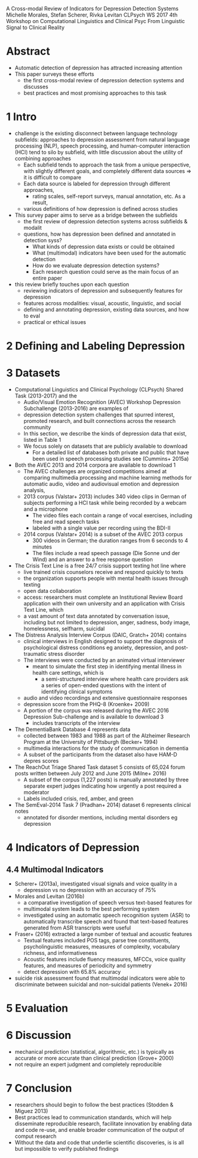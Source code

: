 A Cross-modal Review of Indicators for Depression Detection Systems
Michelle Morales, Stefan Scherer, Rivka Levitan
CLPsych WS 2017 4th Workshop on Computational Linguistics and Clinical Psyc
  From Linguistic Signal to Clinical Reality

# Abstract

* Automatic detection of depression has attracted increasing attention
* This paper surveys these efforts
  * the first cross-modal review of depression detection systems and discusses
  * best practices and most promising approaches to this task

# 1 Intro

* challenge is the existing disconnect between language technology subfields:
  approaches to depression assessment from natural language processing (NLP),
  speech processing, and human-computer interaction (HCI) tend to silo by
  subfield, with little discussion about the utility of combining approaches
  * Each subfield tends to approach the task from a unique perspective, with
    slightly different goals, and completely different data sources
    => it is difficult to compare
  * Each data source is labeled for depression through different approaches,
    * rating scales, self-report surveys, manual annotation, etc. As a result,
  * various definitions of how depression is defined across studies
* This survey paper aims to serve as a bridge between the subfields
  * the first review of depression detection systems across subfields & modalit
  * questions, how has depression been defined and annotated in detection syss?
    * What kinds of depression data exists or could be obtained
    * What (multimodal) indicators have been used for the automatic detection
    * How do we evaluate depression detection systems?
    * Each research question could serve as the main focus of an entire paper
* this review briefly touches upon each question
  * reviewing indicators of depression and subsequently features for depression
  * features across modalities: visual, acoustic, linguistic, and social
  * defining and annotating depression, existing data sources, and how to eval
  * practical or ethical issues

# 2 Defining and Labeling Depression

# 3 Datasets

* Computational Linguistics and Clinical Psychology (CLPsych) Shared Task
  (2013-2017) and the
  * Audio/Visual Emotion Recognition (AVEC) Workshop Depression Subchallenge
    (2013-2016) are examples of
  * depression detection system challenges that spurred interest, promoted
    research, and built connections across the research community
  * In this section, we describe the kinds of depression data that exist,
    listed in Table 1
  * We focus solely on datasets that are publicly available to download
    * For a detailed list of databases both private and public that have been
      used in speech processing studies see (Cummins+ 2015a) 
* Both the AVEC 2013 and 2014 corpora are available to download 1 
  * The AVEC challenges are organized competitions aimed at comparing
    multimedia processing and machine learning methods for automatic audio,
    video and audiovisual emotion and depression analysis,
  * 2013 corpus (Valstar+ 2013) includes 340 video clips in German of
    subjects performing a HCI task while being recorded by a webcam and a
    microphone
    * The video files each contain
      a range of vocal exercises, including free and read speech tasks
    * labeled with a single value per recording using the BDI-II
  * 2014 corpus (Valstar+ 2014) is a subset of the AVEC 2013 corpus
    * 300 videos in German; the duration ranges from 6 seconds to 4 minutes
    * The files include a read speech passage (Die Sonne und der Wind) and an
      answer to a free response question
* The Crisis Text Line is a free 24/7 crisis support texting hot line where
  * live trained crisis counselors receive and respond quickly to texts
  * the organization supports people with mental health issues through texting
  * open data collaboration
  * access: researchers must complete an Institutional Review Board application
    with their own university and an application with Crisis Text Line, which
  * a vast amount of text data annotated by conversation issue, including but
    not limited to
    depression, anger, sadness, body image, homelessness, selfharm, suicidal
* The Distress Analysis Interview Corpus (DAIC, Gratch+ 2014) contains
  * clinical interviews in English designed to support the diagnosis of
    psychological distress conditions
    eg anxiety, depression, and post-traumatic stress disorder
  * The interviews were conducted by an animated virtual interviewer
    * meant to simulate the first step in identifying mental illness in health
      care settings, which is
      * a semi-structured interview where health care providers ask a series of
        open-ended questions with the intent of identifying clinical symptoms
  * audio and video recordings and extensive questionnaire responses
  * depression score from the PHQ-8 (Kroenke+ 2009)
  * A portion of the corpus was released during the AVEC 2016 Depression
    Sub-challenge and is available to download 3
    * includes transcripts of the interview
* The DementiaBank Database 4 represents data
  * collected between 1983 and 1988 as part of the Alzheimer Research Program
    at the University of Pittsburgh (Becker+ 1994)
  * multimedia interactions for the study of communication in dementia
  * A subset of the participants from the dataset also have HAM-D depres scores
* The ReachOut Triage Shared Task dataset 5 consists of
  65,024 forum posts written between July 2012 and June 2015 (Milne+ 2016)
  * A subset of the corpus (1,227 posts) is manually annotated by three
    separate expert judges indicating how urgently a post required a moderator
  * Labels included crisis, red, amber, and green
* The SemEval-2014 Task 7 (Pradhan+ 2014) dataset 6 represents clinical notes
  * annotated for disorder mentions, including mental disorders eg depression

# 4 Indicators of Depression

## 4.4 Multimodal Indicators

* Scherer+ (2013a), investigated visual signals and voice quality in a
  * depression vs no depression with an accuracy of 75%
* Morales and Levitan (2016b)
  * a comparative investigation of speech versus text-based features for
  * multimodal system leads to the best performing system
  * investigated using an automatic speech recognition system (ASR) to
    automatically transcribe speech and found that
    text-based features generated from ASR transcripts were useful
* Fraser+ (2016) extracted a large number of textual and acoustic features
  * Textual features included POS tags, parse tree constituents,
    psycholinguistic measures, measures of complexity, vocabulary richness, and
    informativeness
  * Acoustic features include fluency measures, MFCCs, voice quality features,
    and measures of periodicity and symmetry
  * detect depression with 65.8% accuracy
* suicide risk assessment found that multimodal indicators were able to
  discriminate between suicidal and non-suicidal patients (Venek+ 2016)

# 5 Evaluation

# 6 Discussion

* mechanical prediction (statistical, algorithmic, etc.) is typically as
  accurate or more accurate than clinical prediction (Grove+ 2000)
* not require an expert judgment and completely reproducible

# 7 Conclusion

* researchers should begin to follow the best practices (Stodden & Miguez 2013)
* Best practices lead to communication standards, which will help disseminate
  reproducible research, facilitate innovation by enabling data and code
  re-use, and enable broader communication of the output of comput research
* Without the data and code that underlie scientific discoveries, is is all
  but impossible to verify published findings
